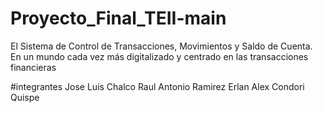 # Proyecto_Final_TEII-main
El Sistema de Control de Transacciones, Movimientos y Saldo de Cuenta. En un mundo cada vez más digitalizado y centrado en las transacciones financieras

#integrantes
  Jose Luis Chalco
	Raul Antonio Ramirez
	Erlan Alex Condori Quispe
